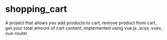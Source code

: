 # shopping_cart
A project that allows you add products to cart, remove product from cart, get your total amount of cart content, implemented using vue.js ,scss, vuex, vue-router
